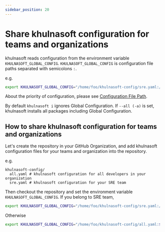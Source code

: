 ```yaml
---
sidebar_position: 20
---
```


# Share khulnasoft configuration for teams and organizations

khulnasoft reads configuration from the environment variable `KHULNASOFT_GLOBAL_CONFIG`.
`KHULNASOFT_GLOBAL_CONFIG` is configuration file paths separated with semicolons `:`.

e.g.

```sh
export KHULNASOFT_GLOBAL_CONFIG="/home/foo/khulnasoft-config/sre.yaml:/home/foo/khulnasoft-config/all.yaml:${KHULNASOFT_GLOBAL_CONFIG:-}"
```

About the priority of configuration, please see [Configuration File Path](/docs/reference/config/#configuration-file-path).

By default `khulnasoft i` ignores Global Configuration.
If `--all (-a)` is set, khulnasoft installs all packages including Global Configuration.

## How to share khulnasoft configuration for teams and organizations

Let's create the repository in your GitHub Organization,
and add khulnasoft configuration files for your teams and organization into the repository.

e.g.

```
khulnasoft-config/
  all.yaml # khulnasoft configuration for all developers in your organization
  sre.yaml # khulnasoft configuration for your SRE team
```

Then checkout the repository and set the environment variable `KHULNASOFT_GLOBAL_CONFIG`.
If you belong to SRE team,

```sh
export KHULNASOFT_GLOBAL_CONFIG="/home/foo/khulnasoft-config/sre.yaml:/home/foo/khulnasoft-config/all.yaml:${KHULNASOFT_GLOBAL_CONFIG:-}"
```

Otherwise

```sh
export KHULNASOFT_GLOBAL_CONFIG="/home/foo/khulnasoft-config/all.yaml:${KHULNASOFT_GLOBAL_CONFIG:-}"
```
